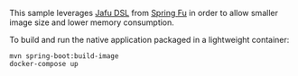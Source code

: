 This sample leverages [Jafu DSL](https://github.com/spring-projects-experimental/spring-fu/tree/master/jafu) from [Spring Fu](https://github.com/spring-projects-experimental/spring-fu) in order to allow smaller image size and lower memory consumption.

To build and run the native application packaged in a lightweight container:
```
mvn spring-boot:build-image
docker-compose up
```
